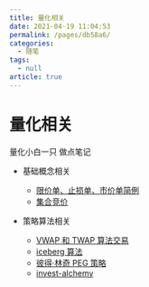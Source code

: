 ```yaml
---
title: 量化相关
date: 2021-04-19 11:04:53
permalink: /pages/db58a6/
categories: 
  - 随笔
tags: 
  - null
article: true
---
```

# 量化相关  

量化小白一只 做点笔记

- 基础概念相关
  - [限价单、止损单、市价单简例](https://www.jianshu.com/p/0de6093ff808)
  - [集合竞价](https://baike.baidu.com/item/%E9%9B%86%E5%90%88%E7%AB%9E%E4%BB%B7)

- 策略算法相关
  - [VWAP 和 TWAP 算法交易](http://blog.sina.com.cn/s/blog_163a2b9700102wdy0.html)
  - [iceberg 算法](https://www.zhihu.com/question/23667442)
  - [彼得·林奇 PEG 策略](https://blog.csdn.net/weixin_42357472/article/details82953463)
  - [invest-alchemy](https://github.com/bmpi-dev/invest-alchemy)
